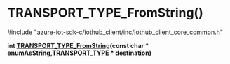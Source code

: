 # TRANSPORT_TYPE_FromString()

\#include ["azure-iot-sdk-c/iothub_client/inc/iothub_client_core_common.h"](../iot-c-ref-iothub-client-core-common-h.md)  

**int [TRANSPORT_TYPE_FromString](#iothub__client__core__common_8h_1a440872e70e147a4d7dde94d8130c3613)(const char * enumAsString,[TRANSPORT_TYPE](#iothub__client__core__common_8h_1a9a3ab43f50232345732813eefad2dd08) * destination)**

